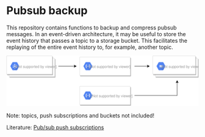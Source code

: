 # Pubsub backup

This repository contains functions to backup and compress pubsub messages. In an event-driven architecture, it may be useful to store the event history that passes a topic to a storage bucket. This facilitates the replaying of the entire event history to, for example, another topic.

![pubsub backup](pubsub-backup.svg)

Note: topics, push subscriptions and buckets not included!

Literature: [Pub/sub push subscriptions](https://cloud.google.com/pubsub/docs/push)
